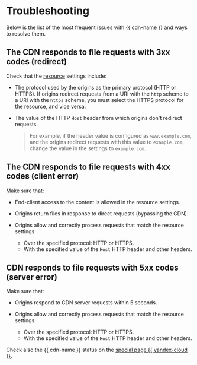 # Troubleshooting

Below is the list of the most frequent issues with {{ cdn-name }} and ways to resolve them.

## The CDN responds to file requests with 3xx codes (redirect)

Check that the [resource](concepts/resource.md) settings include:

* The protocol used by the origins as the primary protocol (HTTP or HTTPS). If origins redirect requests from a URI with the `http` scheme to a URI with the `https` scheme, you must select the HTTPS protocol for the resource, and vice versa.

* The value of the HTTP `Host` header from which origins don't redirect requests.

  > For example, if the header value is configured as `www.example.com`, and the origins redirect requests with this value to `example.com`, change the value in the settings to `example.com`.

## The CDN responds to file requests with 4xx codes (client error)

Make sure that:

* End-client access to the content is allowed in the resource settings.

* Origins return files in response to direct requests (bypassing the CDN).

* Origins allow and correctly process requests that match the resource settings:
  * Over the specified protocol: HTTP or HTTPS.
  * With the specified value of the `Host` HTTP header and other headers.

## CDN responds to file requests with 5xx codes (server error)

Make sure that:

* Origins respond to CDN server requests within 5 seconds.

* Origins allow and correctly process requests that match the resource settings:
  * Over the specified protocol: HTTP or HTTPS.
  * With the specified value of the `Host` HTTP header and other headers.

Check also the {{ cdn-name }} status on the [special page {{ yandex-cloud }}](https://status.cloud.yandex.ru/dashboard?service=cloud%20cdn).
